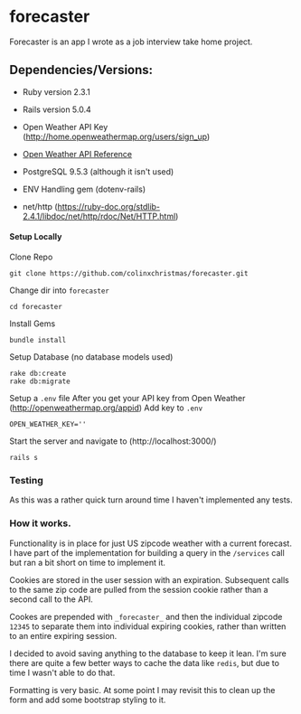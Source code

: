 # forecaster

Forecaster is an app I wrote as a job interview take home project.

## Dependencies/Versions:

* Ruby version 2.3.1

* Rails version 5.0.4

* Open Weather API Key (http://home.openweathermap.org/users/sign_up)

* [Open Weather API Reference](http://openweathermap.org/api)

* PostgreSQL 9.5.3 (although it isn't used)

* ENV Handling gem (dotenv-rails)

* net/http (https://ruby-doc.org/stdlib-2.4.1/libdoc/net/http/rdoc/Net/HTTP.html)


#### Setup Locally

Clone Repo
```
git clone https://github.com/colinxchristmas/forecaster.git
```

Change dir into `forecaster`

```
cd forecaster
```

Install Gems

```
bundle install
```

Setup Database (no database models used)
```
rake db:create
rake db:migrate
```

Setup a `.env` file
After you get your API key from Open Weather (http://openweathermap.org/appid)
Add key to `.env`

```
OPEN_WEATHER_KEY=''
```

Start the server and navigate to (http://localhost:3000/)

```
rails s
```

### Testing
As this was a rather quick turn around time I haven't implemented any tests.

### How it works.

Functionality is in place for just US zipcode weather with a current forecast. I have part of the implementation for building a query in the `/services` call but ran a bit short on time to implement it.

Cookies are stored in the user session with an expiration. Subsequent calls to the same zip code are pulled from the session cookie rather than a second call to the API.

Cookes are prepended with `_forecaster_` and then the individual zipcode `12345` to separate them into individual expiring cookies, rather than written to an entire expiring session.

I decided to avoid saving anything to the database to keep it lean. I'm sure there are quite a few better ways to cache the data like `redis`, but due to time I wasn't able to do that.

Formatting is very basic. At some point I may revisit this to clean up the form and add some bootstrap styling to it.
